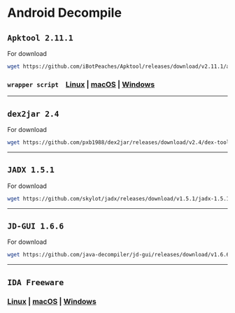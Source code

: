 # Android Decompile

## **`Apktool 2.11.1`**

For download

```bash
wget https://github.com/iBotPeaches/Apktool/releases/download/v2.11.1/apktool_2.11.1.jar
```

### `wrapper script`&emsp;[Linux](https://raw.githubusercontent.com/iBotPeaches/Apktool/master/scripts/linux/apktool) | [macOS](https://raw.githubusercontent.com/iBotPeaches/Apktool/master/scripts/osx/apktool) | [Windows](https://raw.githubusercontent.com/iBotPeaches/Apktool/master/scripts/windows/apktool.bat)

---

## **`dex2jar 2.4`**

For download

```bash
wget https://github.com/pxb1988/dex2jar/releases/download/v2.4/dex-tools-v2.4.zip
```

---

## **`JADX 1.5.1`**

For download

```bash
wget https://github.com/skylot/jadx/releases/download/v1.5.1/jadx-1.5.1.zip
```

---

## **`JD-GUI 1.6.6`**

For download

```bash
wget https://github.com/java-decompiler/jd-gui/releases/download/v1.6.6/jd-gui-1.6.6-min.jar
```

---

## **`IDA Freeware`**

### [Linux](https://out7.hex-rays.com/files/idafree70_linux.run) | [macOS](https://out7.hex-rays.com/files/idafree70_mac.zip) | [Windows](https://out7.hex-rays.com/files/idafree70_windows.exe)
